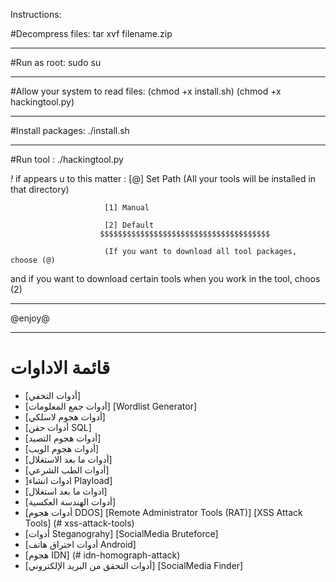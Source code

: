 Instructions:

#Decompress files: tar xvf filename.zip 
******************************************************************************************************************************************************************
#Run as root: sudo su 
******************************************************************************************************************************************************************
#Allow your system to read files: (chmod +x install.sh)
(chmod +x hackingtool.py)
******************************************************************************************************************************************************************
#Install packages: ./install.sh
******************************************************************************************************************************************************************
#Run tool : ./hackingtool.py 

*!* if  appears u to this matter : [@] Set Path (All your tools will be installed in that directory)

                         [1] Manual
                        
                         [2] Default
                        $$$$$$$$$$$$$$$$$$$$$$$$$$$$$$$$$$$$$$
                        
                         (If you want to download all tool packages, choose (@) 
                        
and if you want to download certain tools when you work in the tool, choos (2)  

******************************************************************************************************************************************************************
@enjoy@

**********************************************************************************************************************************************************************
# قائمة الاداوات 
- [أدوات التخفي]
- [أدوات جمع المعلومات] 
                                                                                                                                                  [Wordlist Generator] 
- [أدوات هجوم لاسلكي] 
- [أدوات حقن SQL] 
- [أدوات هجوم التصيد] 
- [أدوات هجوم الويب] 
- [أدوات ما بعد الاستغلال] 
- [أدوات الطب الشرعي]
- ]ادوات انشاء Playload] 
- [ادوات ما بعد استغلال] 
- [أدوات الهندسة العكسية]
- [أدوات هجوم DDOS] 
                                                                                                                                   [Remote Administrator Tools (RAT)]
                                                                                                                              [XSS Attack Tools] (# xss-attack-tools)
- [أدوات Steganograhy]
                                                                                                                                             [SocialMedia Bruteforce]
 - [أدوات اختراق هاتف Android] 
 - [هجوم IDN] (# idn-homograph-attack)
 - [أدوات التحقق من البريد الإلكتروني]
                                                                                                                                            [SocialMedia Finder] 
                                                                                                                        
                                                                                                                        
                                                                                                                        
                                                                                                                        
